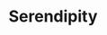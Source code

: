 ---
title: Serendipity
crosslinks:
- anti_gif_bot
- autotldr
- livven
- theunexplained
- Stance
- AjaxAmsterdam
- RedvsBlue
- howardstern
- UnsolvedMurders
- learntodraw
- no_sob_story
- bapcsalesaustralia
- BigMurph26
- SmithAndWesson
- toradora
- CarletonU
- SampleSize
- mylittleandysonic1
- knightsofsidonia
- EDC
---